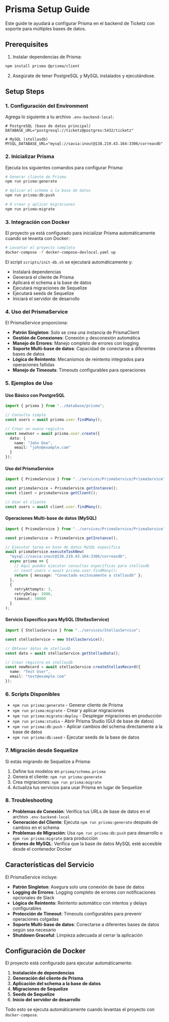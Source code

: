 # Prisma Setup Guide

Este guide te ayudará a configurar Prisma en el backend de Ticketz con soporte para múltiples bases de datos.

## Prerequisites

1. Instalar dependencias de Prisma:

```bash
npm install prisma @prisma/client
```

2. Asegúrate de tener PostgreSQL y MySQL instalados y ejecutándose.

## Setup Steps

### 1. Configuración del Environment

Agrega lo siguiente a tu archivo `.env-backend-local`:

```env
# PostgreSQL (base de datos principal)
DATABASE_URL="postgresql://ticketz@postgres:5432/ticketz"

# MySQL (stellasdb)
MYSQL_DATABASE_URL="mysql://savia:inout@138.219.43.164:3306/correasdb"
```

### 2. Inicializar Prisma

Ejecuta los siguientes comandos para configurar Prisma:

```bash
# Generar cliente de Prisma
npm run prisma:generate

# Aplicar el schema a la base de datos
npm run prisma:db:push

# O crear y aplicar migraciones
npm run prisma:migrate
```

### 3. Integración con Docker

El proyecto ya está configurado para inicializar Prisma automáticamente cuando se levanta con Docker:

```bash
# Levantar el proyecto completo
docker-compose -f docker-compose-devlocal.yaml up
```

El script `scripts/init-db.sh` se ejecutará automáticamente y:

- Instalará dependencias
- Generará el cliente de Prisma
- Aplicará el schema a la base de datos
- Ejecutará migraciones de Sequelize
- Ejecutará seeds de Sequelize
- Iniciará el servidor de desarrollo

### 4. Uso del PrismaService

El PrismaService proporciona:

- **Patrón Singleton**: Solo se crea una instancia de PrismaClient
- **Gestión de Conexiones**: Conexión y desconexión automática
- **Manejo de Errores**: Manejo completo de errores con logging
- **Soporte Multi-base de datos**: Capacidad de conectarse a diferentes bases de datos
- **Lógica de Reintento**: Mecanismos de reintento integrados para operaciones fallidas
- **Manejo de Timeouts**: Timeouts configurables para operaciones

### 5. Ejemplos de Uso

#### Uso Básico con PostgreSQL

```typescript
import { prisma } from "../database/prisma";

// Consulta simple
const users = await prisma.user.findMany();

// Crear un nuevo registro
const newUser = await prisma.user.create({
  data: {
    name: "John Doe",
    email: "john@example.com"
  }
});
```

#### Uso del PrismaService

```typescript
import { PrismaService } from "../services/PrismaService/PrismaService";

const prismaService = PrismaService.getInstance();
const client = prismaService.getClient();

// Usar el cliente
const users = await client.user.findMany();
```

#### Operaciones Multi-base de datos (MySQL)

```typescript
import { PrismaService } from "../services/PrismaService/PrismaService";

const prismaService = PrismaService.getInstance();

// Ejecutar tarea en base de datos MySQL específica
await prismaService.executeTaskNew(
  "mysql://savia:inout@138.219.43.164:3306/correasdb",
  async prisma => {
    // Aquí puedes ejecutar consultas específicas para stellasdb
    // const users = await prisma.user.findMany();
    return { message: "Conectado exitosamente a stellasdb" };
  },
  {
    retryAttempts: 3,
    retryDelay: 2000,
    timeout: 30000
  }
);
```

#### Servicio Específico para MySQL (StellasService)

```typescript
import { StellasService } from "../services/StellasService";

const stellasService = new StellasService();

// Obtener datos de stellasdb
const data = await stellasService.getStellasData();

// Crear registro en stellasdb
const newRecord = await stellasService.createStellasRecord({
  name: "Test User",
  email: "test@example.com"
});
```

### 6. Scripts Disponibles

- `npm run prisma:generate` - Generar cliente de Prisma
- `npm run prisma:migrate` - Crear y aplicar migraciones
- `npm run prisma:migrate:deploy` - Desplegar migraciones en producción
- `npm run prisma:studio` - Abrir Prisma Studio (GUI de base de datos)
- `npm run prisma:db:push` - Aplicar cambios del schema directamente a la base de datos
- `npm run prisma:db:seed` - Ejecutar seeds de la base de datos

### 7. Migración desde Sequelize

Si estás migrando de Sequelize a Prisma:

1. Define tus modelos en `prisma/schema.prisma`
2. Genera el cliente: `npm run prisma:generate`
3. Crea migraciones: `npm run prisma:migrate`
4. Actualiza tus servicios para usar Prisma en lugar de Sequelize

### 8. Troubleshooting

- **Problemas de Conexión**: Verifica tus URLs de base de datos en el archivo `.env-backend-local`
- **Generación del Cliente**: Ejecuta `npm run prisma:generate` después de cambios en el schema
- **Problemas de Migración**: Usa `npm run prisma:db:push` para desarrollo o `npm run prisma:migrate` para producción
- **Errores de MySQL**: Verifica que la base de datos MySQL esté accesible desde el contenedor Docker

## Características del Servicio

El PrismaService incluye:

- **Patrón Singleton**: Asegura solo una conexión de base de datos
- **Logging de Errores**: Logging completo de errores con notificaciones opcionales de Slack
- **Lógica de Reintento**: Reintento automático con intentos y delays configurables
- **Protección de Timeout**: Timeouts configurables para prevenir operaciones colgadas
- **Soporte Multi-base de datos**: Conectarse a diferentes bases de datos según sea necesario
- **Shutdown Graceful**: Limpieza adecuada al cerrar la aplicación

## Configuración de Docker

El proyecto está configurado para ejecutar automáticamente:

1. **Instalación de dependencias**
2. **Generación del cliente de Prisma**
3. **Aplicación del schema a la base de datos**
4. **Migraciones de Sequelize**
5. **Seeds de Sequelize**
6. **Inicio del servidor de desarrollo**

Todo esto se ejecuta automáticamente cuando levantas el proyecto con `docker-compose`.
